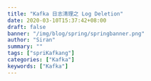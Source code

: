 ```yaml
---
title: "Kafka 日志清理之 Log Deletion"
date: 2020-03-10T15:37:42+08:00
draft: false
banner: "/img/blog/spring/springbanner.png"
author: "Siran"
summary: ""
tags: ["spriKafkang"]
categories: ["Kafka"]
keywords: ["Kafka"]
---
```



